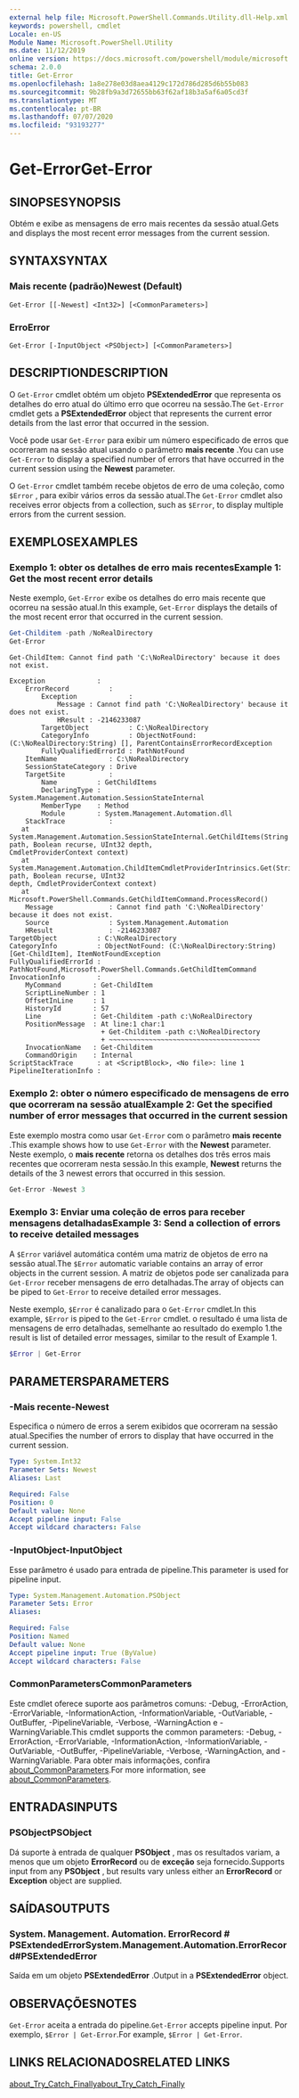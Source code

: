 ```yaml
---
external help file: Microsoft.PowerShell.Commands.Utility.dll-Help.xml
keywords: powershell, cmdlet
Locale: en-US
Module Name: Microsoft.PowerShell.Utility
ms.date: 11/12/2019
online version: https://docs.microsoft.com/powershell/module/microsoft.powershell.utility/get-error?view=powershell-7&WT.mc_id=ps-gethelp
schema: 2.0.0
title: Get-Error
ms.openlocfilehash: 1a8e278e03d8aea4129c172d786d285d6b55b083
ms.sourcegitcommit: 9b28fb9a3d72655bb63f62af18b3a5af6a05cd3f
ms.translationtype: MT
ms.contentlocale: pt-BR
ms.lasthandoff: 07/07/2020
ms.locfileid: "93193277"
---
```

# <span data-ttu-id="e41c2-103">Get-Error</span><span class="sxs-lookup"><span data-stu-id="e41c2-103">Get-Error</span></span>

## <span data-ttu-id="e41c2-104">SINOPSE</span><span class="sxs-lookup"><span data-stu-id="e41c2-104">SYNOPSIS</span></span>

<span data-ttu-id="e41c2-105">Obtém e exibe as mensagens de erro mais recentes da sessão atual.</span><span class="sxs-lookup"><span data-stu-id="e41c2-105">Gets and displays the most recent error messages from the current session.</span></span>

## <span data-ttu-id="e41c2-106">SYNTAX</span><span class="sxs-lookup"><span data-stu-id="e41c2-106">SYNTAX</span></span>

### <span data-ttu-id="e41c2-107">Mais recente (padrão)</span><span class="sxs-lookup"><span data-stu-id="e41c2-107">Newest (Default)</span></span>

```
Get-Error [[-Newest] <Int32>] [<CommonParameters>]
```

### <span data-ttu-id="e41c2-108">Erro</span><span class="sxs-lookup"><span data-stu-id="e41c2-108">Error</span></span>

```
Get-Error [-InputObject <PSObject>] [<CommonParameters>]
```

## <span data-ttu-id="e41c2-109">DESCRIPTION</span><span class="sxs-lookup"><span data-stu-id="e41c2-109">DESCRIPTION</span></span>

<span data-ttu-id="e41c2-110">O `Get-Error` cmdlet obtém um objeto **PSExtendedError** que representa os detalhes do erro atual do último erro que ocorreu na sessão.</span><span class="sxs-lookup"><span data-stu-id="e41c2-110">The `Get-Error` cmdlet gets a **PSExtendedError** object that represents the current error details from the last error that occurred in the session.</span></span>

<span data-ttu-id="e41c2-111">Você pode usar `Get-Error` para exibir um número especificado de erros que ocorreram na sessão atual usando o parâmetro **mais recente** .</span><span class="sxs-lookup"><span data-stu-id="e41c2-111">You can use `Get-Error` to display a specified number of errors that have occurred in the current session using the **Newest** parameter.</span></span>

<span data-ttu-id="e41c2-112">O `Get-Error` cmdlet também recebe objetos de erro de uma coleção, como `$Error` , para exibir vários erros da sessão atual.</span><span class="sxs-lookup"><span data-stu-id="e41c2-112">The `Get-Error` cmdlet also receives error objects from a collection, such as `$Error`, to display multiple errors from the current session.</span></span>

## <span data-ttu-id="e41c2-113">EXEMPLOS</span><span class="sxs-lookup"><span data-stu-id="e41c2-113">EXAMPLES</span></span>

### <span data-ttu-id="e41c2-114">Exemplo 1: obter os detalhes de erro mais recentes</span><span class="sxs-lookup"><span data-stu-id="e41c2-114">Example 1: Get the most recent error details</span></span>

<span data-ttu-id="e41c2-115">Neste exemplo, `Get-Error` exibe os detalhes do erro mais recente que ocorreu na sessão atual.</span><span class="sxs-lookup"><span data-stu-id="e41c2-115">In this example, `Get-Error` displays the details of the most recent error that occurred in the current session.</span></span>

```powershell
Get-Childitem -path /NoRealDirectory
Get-Error
```

```
Get-ChildItem: Cannot find path 'C:\NoRealDirectory' because it does not exist.

Exception             :
    ErrorRecord          :
        Exception             :
            Message : Cannot find path 'C:\NoRealDirectory' because it does not exist.
            HResult : -2146233087
        TargetObject          : C:\NoRealDirectory
        CategoryInfo          : ObjectNotFound: (C:\NoRealDirectory:String) [], ParentContainsErrorRecordException
        FullyQualifiedErrorId : PathNotFound
    ItemName             : C:\NoRealDirectory
    SessionStateCategory : Drive
    TargetSite           :
        Name          : GetChildItems
        DeclaringType : System.Management.Automation.SessionStateInternal
        MemberType    : Method
        Module        : System.Management.Automation.dll
    StackTrace           :
   at System.Management.Automation.SessionStateInternal.GetChildItems(String path, Boolean recurse, UInt32 depth,
CmdletProviderContext context)
   at System.Management.Automation.ChildItemCmdletProviderIntrinsics.Get(String path, Boolean recurse, UInt32
depth, CmdletProviderContext context)
   at Microsoft.PowerShell.Commands.GetChildItemCommand.ProcessRecord()
    Message              : Cannot find path 'C:\NoRealDirectory' because it does not exist.
    Source               : System.Management.Automation
    HResult              : -2146233087
TargetObject          : C:\NoRealDirectory
CategoryInfo          : ObjectNotFound: (C:\NoRealDirectory:String) [Get-ChildItem], ItemNotFoundException
FullyQualifiedErrorId : PathNotFound,Microsoft.PowerShell.Commands.GetChildItemCommand
InvocationInfo        :
    MyCommand        : Get-ChildItem
    ScriptLineNumber : 1
    OffsetInLine     : 1
    HistoryId        : 57
    Line             : Get-Childitem -path c:\NoRealDirectory
    PositionMessage  : At line:1 char:1
                       + Get-Childitem -path c:\NoRealDirectory
                       + ~~~~~~~~~~~~~~~~~~~~~~~~~~~~~~~~~~~~~~
    InvocationName   : Get-Childitem
    CommandOrigin    : Internal
ScriptStackTrace      : at <ScriptBlock>, <No file>: line 1
PipelineIterationInfo :
```

### <span data-ttu-id="e41c2-116">Exemplo 2: obter o número especificado de mensagens de erro que ocorreram na sessão atual</span><span class="sxs-lookup"><span data-stu-id="e41c2-116">Example 2: Get the specified number of error messages that occurred in the current session</span></span>

<span data-ttu-id="e41c2-117">Este exemplo mostra como usar `Get-Error` com o parâmetro **mais recente** .</span><span class="sxs-lookup"><span data-stu-id="e41c2-117">This example shows how to use `Get-Error` with the **Newest** parameter.</span></span> <span data-ttu-id="e41c2-118">Neste exemplo, o **mais recente** retorna os detalhes dos três erros mais recentes que ocorreram nesta sessão.</span><span class="sxs-lookup"><span data-stu-id="e41c2-118">In this example, **Newest** returns the details of the 3 newest errors that occurred in this session.</span></span>

```powershell
Get-Error -Newest 3
```

### <span data-ttu-id="e41c2-119">Exemplo 3: Enviar uma coleção de erros para receber mensagens detalhadas</span><span class="sxs-lookup"><span data-stu-id="e41c2-119">Example 3: Send a collection of errors to receive detailed messages</span></span>

<span data-ttu-id="e41c2-120">A `$Error` variável automática contém uma matriz de objetos de erro na sessão atual.</span><span class="sxs-lookup"><span data-stu-id="e41c2-120">The `$Error` automatic variable contains an array of error objects in the current session.</span></span> <span data-ttu-id="e41c2-121">A matriz de objetos pode ser canalizada para `Get-Error` receber mensagens de erro detalhadas.</span><span class="sxs-lookup"><span data-stu-id="e41c2-121">The array of objects can be piped to `Get-Error` to receive detailed error messages.</span></span>

<span data-ttu-id="e41c2-122">Neste exemplo, `$Error` é canalizado para o `Get-Error` cmdlet.</span><span class="sxs-lookup"><span data-stu-id="e41c2-122">In this example, `$Error` is piped to the `Get-Error` cmdlet.</span></span> <span data-ttu-id="e41c2-123">o resultado é uma lista de mensagens de erro detalhadas, semelhante ao resultado do exemplo 1.</span><span class="sxs-lookup"><span data-stu-id="e41c2-123">the result is list of detailed error messages, similar to the result of Example 1.</span></span>

```powershell
$Error | Get-Error
```

## <span data-ttu-id="e41c2-124">PARAMETERS</span><span class="sxs-lookup"><span data-stu-id="e41c2-124">PARAMETERS</span></span>

### <span data-ttu-id="e41c2-125">-Mais recente</span><span class="sxs-lookup"><span data-stu-id="e41c2-125">-Newest</span></span>

<span data-ttu-id="e41c2-126">Especifica o número de erros a serem exibidos que ocorreram na sessão atual.</span><span class="sxs-lookup"><span data-stu-id="e41c2-126">Specifies the number of errors to display that have occurred in the current session.</span></span>

```yaml
Type: System.Int32
Parameter Sets: Newest
Aliases: Last

Required: False
Position: 0
Default value: None
Accept pipeline input: False
Accept wildcard characters: False
```

### <span data-ttu-id="e41c2-127">-InputObject</span><span class="sxs-lookup"><span data-stu-id="e41c2-127">-InputObject</span></span>

<span data-ttu-id="e41c2-128">Esse parâmetro é usado para entrada de pipeline.</span><span class="sxs-lookup"><span data-stu-id="e41c2-128">This parameter is used for pipeline input.</span></span>

```yaml
Type: System.Management.Automation.PSObject
Parameter Sets: Error
Aliases:

Required: False
Position: Named
Default value: None
Accept pipeline input: True (ByValue)
Accept wildcard characters: False
```

### <span data-ttu-id="e41c2-129">CommonParameters</span><span class="sxs-lookup"><span data-stu-id="e41c2-129">CommonParameters</span></span>

<span data-ttu-id="e41c2-130">Este cmdlet oferece suporte aos parâmetros comuns: -Debug, -ErrorAction, -ErrorVariable, -InformationAction, -InformationVariable, -OutVariable, -OutBuffer, -PipelineVariable, -Verbose, -WarningAction e -WarningVariable.</span><span class="sxs-lookup"><span data-stu-id="e41c2-130">This cmdlet supports the common parameters: -Debug, -ErrorAction, -ErrorVariable, -InformationAction, -InformationVariable, -OutVariable, -OutBuffer, -PipelineVariable, -Verbose, -WarningAction, and -WarningVariable.</span></span> <span data-ttu-id="e41c2-131">Para obter mais informações, confira [about_CommonParameters](https://go.microsoft.com/fwlink/?LinkID=113216).</span><span class="sxs-lookup"><span data-stu-id="e41c2-131">For more information, see [about_CommonParameters](https://go.microsoft.com/fwlink/?LinkID=113216).</span></span>

## <span data-ttu-id="e41c2-132">ENTRADAS</span><span class="sxs-lookup"><span data-stu-id="e41c2-132">INPUTS</span></span>

### <span data-ttu-id="e41c2-133">PSObject</span><span class="sxs-lookup"><span data-stu-id="e41c2-133">PSObject</span></span>

<span data-ttu-id="e41c2-134">Dá suporte à entrada de qualquer **PSObject** , mas os resultados variam, a menos que um objeto **ErrorRecord** ou de **exceção** seja fornecido.</span><span class="sxs-lookup"><span data-stu-id="e41c2-134">Supports input from any **PSObject** , but results vary unless either an **ErrorRecord** or **Exception** object are supplied.</span></span>

## <span data-ttu-id="e41c2-135">SAÍDAS</span><span class="sxs-lookup"><span data-stu-id="e41c2-135">OUTPUTS</span></span>

### <span data-ttu-id="e41c2-136">System. Management. Automation. ErrorRecord # PSExtendedError</span><span class="sxs-lookup"><span data-stu-id="e41c2-136">System.Management.Automation.ErrorRecord#PSExtendedError</span></span>

<span data-ttu-id="e41c2-137">Saída em um objeto **PSExtendedError** .</span><span class="sxs-lookup"><span data-stu-id="e41c2-137">Output in a **PSExtendedError** object.</span></span>

## <span data-ttu-id="e41c2-138">OBSERVAÇÕES</span><span class="sxs-lookup"><span data-stu-id="e41c2-138">NOTES</span></span>

<span data-ttu-id="e41c2-139">`Get-Error` aceita a entrada do pipeline.</span><span class="sxs-lookup"><span data-stu-id="e41c2-139">`Get-Error` accepts pipeline input.</span></span> <span data-ttu-id="e41c2-140">Por exemplo, `$Error | Get-Error`.</span><span class="sxs-lookup"><span data-stu-id="e41c2-140">For example, `$Error | Get-Error`.</span></span>

## <span data-ttu-id="e41c2-141">LINKS RELACIONADOS</span><span class="sxs-lookup"><span data-stu-id="e41c2-141">RELATED LINKS</span></span>

[<span data-ttu-id="e41c2-142">about_Try_Catch_Finally</span><span class="sxs-lookup"><span data-stu-id="e41c2-142">about_Try_Catch_Finally</span></span>](../Microsoft.PowerShell.Core/About/about_Try_Catch_Finally.md)
